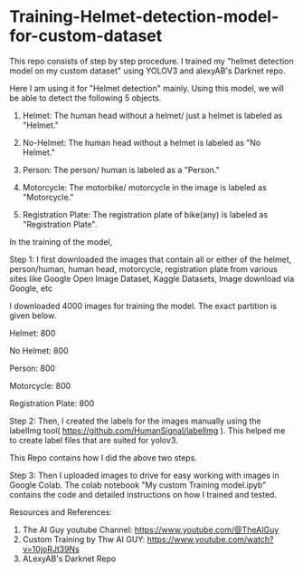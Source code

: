 # Training-Helmet-detection-model-for-custom-dataset
This repo consists of step by step procedure. I trained my "helmet detection model on my custom dataset" using YOLOV3 and alexyAB's Darknet repo.


Here I am using it for "Helmet detection" mainly. Using this model, we will be able to detect the following 5 objects.

1. Helmet: The human head without a helmet/ just a helmet is labeled as "Helmet."

2. No-Helmet: The human head without a helmet is labeled as "No Helmet."

3. Person: The person/ human is labeled as a "Person."

4. Motorcycle: The motorbike/ motorcycle in the image is labeled as "Motorcycle."

5. Registration Plate: The registration plate of bike(any) is labeled as "Registration Plate".


In the training of the model,

Step 1: I first downloaded the images that contain all or either of the helmet, person/human, human head, motorcycle, registration plate from various sites like Google Open Image Dataset, Kaggle Datasets, Image download via Google, etc

I downloaded 4000 images for training the model. The exact partition is given below.

Helmet: 800

No Helmet: 800

Person: 800

Motorcycle: 800

Registration Plate: 800


Step 2: Then, I created the labels for the images manually using the labelImg tool( https://github.com/HumanSignal/labelImg ). This helped me to create label files that are suited for yolov3.

This Repo contains how I did the above two steps.

Step 3: Then I uploaded images to drive for easy working with images in Google Colab. The colab notebook "My custom Training model.ipyb" contains the code and detailed instructions 
on how I trained and tested.

Resources and References:

1. The AI Guy youtube Channel: https://www.youtube.com/@TheAIGuy
2. Custom Training by Thw AI GUY: https://www.youtube.com/watch?v=10joRJt39Ns
3. ALexyAB's Darknet Repo



